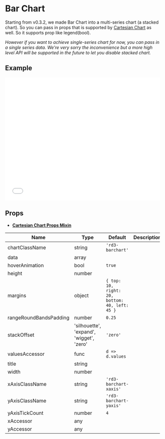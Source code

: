 # Bar Chart

Starting from v0.3.2, we made Bar Chart into a multi-series chart (a stacked chart). So you can pass in props that is supported by [Cartesian Chart](https://github.com/esbullington/react-d3/wiki/CartesianChartPropsMixin) as well. So it supports prop like legend(bool).

*However if you want to achieve single-series chart for now, you can pass in a single series data. We're very sorry the inconvenience but a more high level API will be supported in the future to let you disable stacked chart.*

## Example

<iframe width="100%" height="400" src="//jsfiddle.net/YangWei/8t16sp9g/embedded/result,js,html/" allowfullscreen="allowfullscreen" frameborder="0"></iframe>

## Props

* [**Cartesian Chart Props Mixin**](../cartesianChartPropsMixin)

Name | Type  | Default  | Description
--- | --- | ---- | ---
chartClassName | string | `'rd3-barchart'` |
data | array |  |
hoverAnimation | bool | `true` |
height | number |  |
margins | object | `{ top: 10, right: 20, bottom: 40, left: 45 }` |
rangeRoundBandsPadding | number | `0.25` |
stackOffset | 'silhouette',<br />'expand',<br />'wigget',<br />'zero' | `'zero'` |
valuesAccessor | func | `d => d.values` |
title | string |  |
width | number |  |
xAxisClassName | string | `'rd3-barchart-xaxis'` |
yAxisClassName | string | `'rd3-barchart-yaxis'` |
yAxisTickCount | number | `4` |
xAccessor | any |  |
yAccessor | any |  |